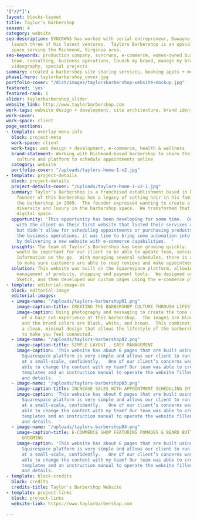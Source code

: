 ```yaml
---
'["//"]': 
layout: blocks-layout
title: Taylor's Barbershop
season: 4
category: website
seo-description: SVNCRWNS has worked with serial entrepreneur, Dawayne Taylor, to
  launch three of his latest ventures.  Taylors Barbershop is an upscale barbershop
  space serving the Richmond, Virginia area.
seo-keywords: production company, svncrwns, e-commerce, women-owned businesses, creative
  team, consulting, business operations, launch my brand, manage my brand, photography,
  videography, special projects
summary: created a barbershop site sharing services, booking appts + more
phase1-hero: taylorbarbershop_cover.jpg
portfolio-cover: "/dist/images/taylorsbarbershop-website-mockup.jpg"
featured: 'yes'
featured-rank: 1
slider: taylorbarbershop_slider
website_link: http://www.taylorbarbershop.com
work-tags: website design + development, site architecture, brand identity
work-cover: 
work-space: client
page_sections:
- template: overlay-menu-info
  block: project-meta
  work-space: client
  work-tags: web design + development, e-commerce, health & wellness
  brand-statement: Working with Richmond-based barbershop to share their barbershop
    culture and platform to schedule appointments online
  category: website
  portfolio-cover: "/uploads/taylors-home-1-v2.jpg"
- template: project-details
  block: project-details
  project-details-cover: "/uploads/taylors-home-1-v2-1.jpg"
  summary: Taylor’s Barbershop is a franchised establishment based in Richmond, Virginia.  The
    founder of this barbershop has a legacy of cutting hair in his family, and founded
    the barbershop in 2009.  The founder expressed wanting to create a culture of
    diversity and luxury in the barbershop space.  We transformed that idea into the
    digital space.
  opportunity: 'This opportunity has been developing for some time.  Our team worked
    with the client on their first website that listed their services and pricing
    but didn’t allow for scheduling appointments or purchasing products.  After optimizing
    the business operations, it was time to bring some automation into the workflow
    by delivering a new website with e-commerce capabilities.  '
  insights: The team at Taylor’s Barbershop has been growing quickly.  We knew it
    would be important for our client to be able to update team, service and product
    information on the go.  With managing several schedules, there is a great opportunity
    to make sure customers are able to read reviews and make appointments easily.
  solution: This website was built on the Squarespace platform, allowing for easy
    management of products, shipping and payment tools.  We designed our website using
    Sketch, and then developed our custom pages using the e-commerce platform.
- template: editorial-image-ok
  block: editorial-image
  editorial-images:
  - image-name: "/uploads/taylors-barbershop01.png"
    image-caption-title: CREATING THE BARBERSHOP CULTURE THROUGH LIFESTYLE PHOTOGRAPHY
    image-caption: Using photography and messaging to create the tone and experience
      of a hair cut experience at this barbershop.  The images are black and white,
      and the brand colors are black, white, and brown.  This combination creates
      a clean, minimal design that allows the lifestyle of the barbershop imagery
      to make you feel connected.
  - image-name: "/uploads/taylors-barbershop02.png"
    image-caption-title: SIMPLE LAYOUT , EASY MANAGEMENT
    image-caption: 'This website has about 6 pages that are built using components.  The
      Squarespace platform is very simple and allows our client to run their store
      at a small-scale, confidently.   One of our client’s concerns was: will I be
      able to change the content with my team? Our team was able to create simple
      templates and an instruction manual to operate the website filled with screenshots
      and details.  '
  - image-name: "/uploads/taylors-barbershop03.png"
    image-caption-title: INCREASE SALES WITH APPOINTMENT SCHEDULING INTEGRATION
    image-caption: 'This website has about 6 pages that are built using components.  The
      Squarespace platform is very simple and allows our client to run their store
      at a small-scale, confidently.   One of our client’s concerns was: will I be
      able to change the content with my team? Our team was able to create simple
      templates and an instruction manual to operate the website filled with screenshots
      and details.  '
  - image-name: "/uploads/taylors-barbershop04.png"
    image-caption-title: E-COMMERCE SHOP FEATURING POMADES & BEARD BUTTERS FOR MENS
      GROOMING
    image-caption: 'This website has about 6 pages that are built using components.  The
      Squarespace platform is very simple and allows our client to run their store
      at a small-scale, confidently.   One of our client’s concerns was: will I be
      able to change the content with my team? Our team was able to create simple
      templates and an instruction manual to operate the website filled with screenshots
      and details.  '
- template: block-credits
  block: credits
  credits-title: Taylor's Barbershop Website
- template: project-links
  block: project-links
  website-link: https://www.taylorbarbershop.com

---
```

